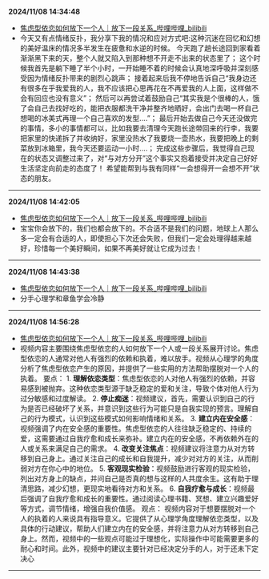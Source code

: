 
  **2024/11/08 14:34:48**
  
  - [焦虑型依恋如何放下一个人｜放下一段关系_哔哩哔哩_bilibili](https://www.bilibili.com/video/BV11r421c7u1/?spm_id_from=333.999.0.0&vd_source=945e236013fd0a6f75985460c8e3bca8)
  - 今天又有点情绪反扑，我分享下我的情况和应对方式吧:这种沉迷在回忆和幻想的美好温床的情况多半发生在疲惫和水逆的时候。 今天跑了趟长途回到家看着渐渐黑下来的天，整个人就又陷入到那种想不开走不出来的状态里了； 这个时候我首先是躺下睡了半个小时，一开始睡不着的时候会认真地深呼吸并深刻感受因为情绪反扑带来的剧烈心跳声； 接着起来后我不停地告诉自己“我身边还有很多在乎我爱我的人，我不应该把心思再花在不再爱我的人上面，这样做不会有回应也没有意义”； 然后可以再尝试着鼓励自己“其实我是个很棒的人，饿了会自己去找好吃的，能把衣服都洗干净并整齐地晒好，会出门去喝一杯自己想喝的冰美式再理一个自己喜欢的发型....”； 最后开始去做自己今天还没做完的事情，多小的事情都可以，比如我要去清理今天跑长途带回来的行李，我要把家里的快递拆了并收纳好，家里没热水了我要烧一壶热水，我要把晚上的剩菜放到冰箱里，我今天还要运动一小时....； 完成这些步骤后，我觉得自己现在的状态又调整过来了，对“与对方分开”这个事实又抱着接受并决定自己好好生活坚定向前走的态度了！ 希望能帮到与我有同样“一会想得开一会想不开”状态的朋友。
  
  
  ---
  
  **2024/11/08 14:42:05**
  
  - [焦虑型依恋如何放下一个人｜放下一段关系_哔哩哔哩_bilibili](https://www.bilibili.com/video/BV11r421c7u1/?spm_id_from=333.999.0.0&vd_source=945e236013fd0a6f75985460c8e3bca8)
  - 宝宝你会放下的，我们也都会放下的。不合适不是我们的问题，地球上人那么多一定会有合适的人，即使担心下次还会失败，但我们一定会处理得越来越好，珍惜每一个美好瞬间，如果不再美好就让它成为过去！
  
  
  ---
  
  **2024/11/08 14:43:38**
  
  - [焦虑型依恋如何放下一个人｜放下一段关系_哔哩哔哩_bilibili](https://www.bilibili.com/video/BV11r421c7u1/?spm_id_from=333.999.0.0&vd_source=945e236013fd0a6f75985460c8e3bca8)
  - 分手心理学和章鱼学会冷静
  
  
  ---
  
  **2024/11/08 14:56:28**
  
  - [焦虑型依恋如何放下一个人｜放下一段关系_哔哩哔哩_bilibili](https://www.bilibili.com/video/BV11r421c7u1/?spm_id_from=333.999.0.0&vd_source=945e236013fd0a6f75985460c8e3bca8)
  - 视频内容主要围绕焦虑型依恋的人如何放下一个人或一段关系展开讨论。焦虑型依恋的人通常对他人有强烈的依赖和执着，难以放手。视频从心理学的角度分析了焦虑型依恋产生的原因，并提供了一些实用的方法帮助摆脱对一个人的执着。  要点： 1. **理解依恋类型**：焦虑型依恋的人对他人有强烈的依赖，并容易感到被抛弃。这种依恋类型源于缺乏稳定的爱和关注，导致个体对他人行为过分敏感和过度解读。  2. **停止痴迷**：视频建议，首先，需要认识到自己的行为是否已经破坏了关系，并意识到这些行为可能只是自我实现的预言。理解自己的行为模式，认识到这些模式如何影响情绪和关系。  3. **建立内在安全感**：视频强调了内在安全感的重要性。焦虑型依恋的人往往缺乏稳定的、持续的爱，这需要通过自我疗愈和成长来弥补。建立内在的安全感，不再依赖外在的人或关系来满足自己的需求。  4. **改变关注焦点**：视频建议将注意力从对方转移到自己身上。通过关注自己的成长和自我提升，减少对对方的关注，从而削弱对方在你心中的地位。  5. **客观现实检验**：视频鼓励进行客观的现实检验，列出对方身上的缺点，并问自己是否真的想与这样的人共度余生。这有助于理清思路，减少幻想，更现实地看待对方和关系。  6. **自我疗愈与成长**：视频最后强调了自我疗愈和成长的重要性。通过阅读心理书籍、冥想、建立兴趣爱好等方式，调节情绪，增强自我价值感。  观点： 视频内容对于想要摆脱对一个人的执着的人来说具有指导意义。它提供了从心理学角度理解依恋类型，以及具体的行动建议，帮助人们建立内在的安全感，并将注意力从对方转移到自己身上。然而，视频中的一些观点可能过于理想化，实际操作中可能需要更多的耐心和时间。此外，视频中的建议主要针对已经决定分手的人，对于还未下定决心
  
  
  ---
  